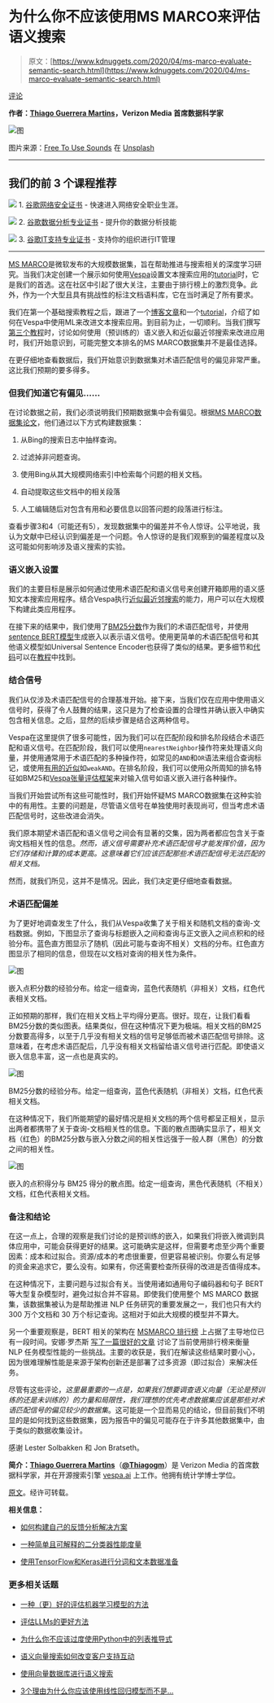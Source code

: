 # 为什么你不应该使用MS MARCO来评估语义搜索

> 原文：[https://www.kdnuggets.com/2020/04/ms-marco-evaluate-semantic-search.html](https://www.kdnuggets.com/2020/04/ms-marco-evaluate-semantic-search.html)

[评论](#comments)

**作者：[Thiago Guerrera Martins](https://www.linkedin.com/in/thiago-g-martins/)，Verizon Media 首席数据科学家**

![图](../Images/3430bb2e788348cd2f8680aebc0e12fc.png)

图片来源：[Free To Use Sounds](https://unsplash.com/@freetousesoundscom?utm_source=unsplash&utm_medium=referral&utm_content=creditCopyText) 在 [Unsplash](https://unsplash.com/s/photos/doing-it-wrong?utm_source=unsplash&utm_medium=referral&utm_content=creditCopyText)

* * *

## 我们的前 3 个课程推荐

![](../Images/0244c01ba9267c002ef39d4907e0b8fb.png) 1\. [谷歌网络安全证书](https://www.kdnuggets.com/google-cybersecurity) - 快速进入网络安全职业生涯。

![](../Images/e225c49c3c91745821c8c0368bf04711.png) 2\. [谷歌数据分析专业证书](https://www.kdnuggets.com/google-data-analytics) - 提升你的数据分析技能

![](../Images/0244c01ba9267c002ef39d4907e0b8fb.png) 3\. [谷歌IT支持专业证书](https://www.kdnuggets.com/google-itsupport) - 支持你的组织进行IT管理

* * *

[MS MARCO](https://microsoft.github.io/msmarco/)是微软发布的大规模数据集，旨在帮助推进与搜索相关的深度学习研究。当我们决定创建一个展示如何使用[Vespa](https://vespa.ai/)设置文本搜索应用的[tutorial](https://docs.vespa.ai/documentation/tutorials/text-search.html)时，它是我们的首选。这在社区中引起了很大关注，主要由于排行榜上的激烈竞争。此外，作为一个大型且具有挑战性的标注文档语料库，它在当时满足了所有要求。

我们在第一个基础搜索教程之后，跟进了一个[博客文章](https://medium.com/vespa/learning-to-rank-with-vespa-9928bbda98bf)和一个[tutorial](https://docs.vespa.ai/documentation/tutorials/text-search-ml.html)，介绍了如何在Vespa中使用ML来改进文本搜索应用。到目前为止，一切顺利。当我们撰写[第三个教程](https://docs.vespa.ai/documentation/tutorials/text-search-semantic.html)时，讨论如何使用（预训练的）语义嵌入和近似最近邻搜索来改进应用时，我们开始意识到，可能完整文本排名的MS MARCO数据集并不是最佳选择。

在更仔细地查看数据后，我们开始意识到数据集对术语匹配信号的偏见非常严重。这比我们预期的要多得多。

### 但我们知道它有偏见……

在讨论数据之前，我们必须说明我们预期数据集中会有偏见。根据[MS MARCO数据集论文](https://arxiv.org/abs/1611.09268)，他们通过以下方式构建数据集：

1.  从Bing的搜索日志中抽样查询。

1.  过滤掉非问题查询。

1.  使用Bing从其大规模网络索引中检索每个问题的相关文档。

1.  自动提取这些文档中的相关段落

1.  人工编辑随后对包含有用和必要信息以回答问题的段落进行标注。

查看步骤3和4（可能还有5），发现数据集中的偏差并不令人惊讶。公平地说，我认为文献中已经认识到偏差是一个问题。令人惊讶的是我们观察到的偏差程度以及这可能如何影响涉及语义搜索的实验。

### 语义嵌入设置

我们的主要目标是展示如何通过使用术语匹配和语义信号来创建开箱即用的语义感知文本搜索应用程序。结合Vespa执行[近似最近邻搜索](https://docs.vespa.ai/documentation/tutorials/text-search-semantic.html#approximate-nearest-neighbor-ann-operator)的能力，用户可以在大规模下构建此类应用程序。

在接下来的结果中，我们使用了[BM25分数](https://docs.vespa.ai/documentation/reference/bm25.html)作为我们的术语匹配信号，并使用[sentence BERT模型](https://github.com/UKPLab/sentence-transformers#getting-started)生成嵌入以表示语义信号。使用更简单的术语匹配信号和其他语义模型如Universal Sentence Encoder也获得了类似的结果。更多细节和[代码](https://github.com/vespa-engine/sample-apps/tree/master/text-search)可以在[教程](https://docs.vespa.ai/documentation/tutorials/text-search-semantic.html)中找到。

### 结合信号

我们从仅涉及术语匹配信号的合理基准开始。接下来，当我们仅在应用中使用语义信号时，获得了令人鼓舞的结果，这只是为了检查设置的合理性并确认嵌入中确实包含相关信息。之后，显然的后续步骤是结合这两种信号。

Vespa在这里提供了很多可能性，因为我们可以在匹配阶段和排名阶段结合术语匹配和语义信号。在匹配阶段，我们可以使用`nearestNeighbor`操作符来处理语义向量，并使用通常用于术语匹配的多种操作符，如常见的`AND`和`OR`语法来组合查询标记，或使用[有用的近似](https://docs.vespa.ai/documentation/using-wand-with-vespa.html)如`weakAND`。在排名阶段，我们可以使用众所周知的排名特征如BM25和[Vespa张量评估框架](https://docs.vespa.ai/documentation/tensor-user-guide.html)来对输入信号如语义嵌入进行各种操作。

当我们开始尝试所有这些可能性时，我们开始怀疑MS MARCO数据集在这种实验中的有用性。主要的问题是，尽管语义信号在单独使用时表现尚可，但当考虑术语匹配信号时，这些改进会消失。

我们原本期望术语匹配和语义信号之间会有显著的交集，因为两者都应包含关于查询文档相关性的信息。*然而，语义信号需要补充术语匹配信号才能发挥价值，因为它们存储和计算的成本更高。这意味着它们应该匹配那些术语匹配信号无法匹配的相关文档。*

然而，就我们所见，这并不是情况。因此，我们决定更仔细地查看数据。

### 术语匹配偏差

为了更好地调查发生了什么，我们从Vespa收集了关于相关和随机文档的查询-文档数据。例如，下图显示了查询与标题嵌入之间和查询与正文嵌入之间点积和的经验分布。蓝色直方图显示了随机（因此可能与查询不相关）文档的分布。红色直方图显示了相同的信息，但现在以文档对查询的相关性为条件。

![图](../Images/86dccc0b2b1c378f18c369947db85d3c.png)

嵌入点积分数的经验分布。给定一组查询，蓝色代表随机（非相关）文档，红色代表相关文档。

正如预期的那样，我们在相关文档上平均得分更高。很好。现在，让我们看看BM25分数的类似图表。结果类似，但在这种情况下更为极端。相关文档的BM25分数要高得多，以至于几乎没有相关文档的信号足够低而被术语匹配信号排除。这意味着，在考虑术语匹配后，几乎没有相关文档留给语义信号进行匹配。即使语义嵌入信息丰富，这一点也是真实的。

![图](../Images/7e70f99335a82ad6b253bb6b1c422d25.png)

BM25分数的经验分布。给定一组查询，蓝色代表随机（非相关）文档，红色代表相关文档。

在这种情况下，我们所能期望的最好情况是相关文档的两个信号都呈正相关，显示出两者都携带了关于查询-文档相关性的信息。下面的散点图确实显示了，相关文档（红色）的BM25分数与嵌入分数之间的相关性远强于一般人群（黑色）的分数之间的相关性。

![图](../Images/a03f3d305c6f5a259f226322443ebfe7.png)

嵌入的点积得分与 BM25 得分的散点图。给定一组查询，黑色代表随机（不相关）文档，红色代表相关文档。

### 备注和结论

在这一点上，合理的观察是我们讨论的是预训练的嵌入，如果我们将嵌入微调到具体应用中，可能会获得更好的结果。这可能确实是这样，但需要考虑至少两个重要因素：成本和过拟合。资源/成本的考虑很重要，但更容易被识别。你要么有足够的资金来追求它，要么没有。如果有，你还需要检查所获得的改进是否值得成本。

在这种情况下，主要问题与过拟合有关。当使用诸如通用句子编码器和句子 BERT 等大型复杂模型时，避免过拟合并不容易。即使我们使用整个 MS MARCO 数据集，该数据集被认为是帮助推进 NLP 任务研究的重要发展之一，我们也只有大约 300 万个文档和 30 万个标记查询。这相对于如此大规模的模型并不算大。

另一个重要观察是，BERT 相关的架构在 [MSMARCO 排行榜](https://microsoft.github.io/msmarco/) 上占据了主导地位已有一段时间。安娜·罗杰斯 [写了一篇很好的文章](https://hackingsemantics.xyz/2019/leaderboards/) 讨论了当前使用排行榜来衡量 NLP 任务模型性能的一些挑战。主要的收获是，我们在解读这些结果时要小心，因为很难理解性能是来源于架构创新还是部署了过多资源（即过拟合）来解决任务。

尽管有这些评论，*这里最重要的一点是，如果我们想要调查语义向量（无论是预训练的还是未训练的）的力量和局限性，我们理想的优先考虑数据集应该是那些对术语匹配信号的偏见较少的数据集*。这可能是一个显而易见的结论，但目前我们不明显的是如何找到这些数据集，因为报告中的偏见可能存在于许多其他数据集中，由于类似的数据收集设计。

感谢 Lester Solbakken 和 Jon Bratseth。

**简介：[Thiago Guerrera Martins](https://www.linkedin.com/in/thiago-g-martins/)**（[**@Thiagogm**](https://twitter.com/thiagogm)）是 Verizon Media 的首席数据科学家，并在开源搜索引擎 [vespa.ai](https://vespa.ai/) 上工作。他拥有统计学博士学位。

[原文](https://towardsdatascience.com/why-you-should-not-use-ms-marco-to-evaluate-semantic-search-20affc993f0b)。经许可转载。

**相关信息：**

+   [如何构建自己的反馈分析解决方案](/2020/03/build-feedback-analysis-solution.html)

+   [一种简单且可解释的二分类器性能度量](/2020/03/interpretable-performance-measure-binary-classifier.html)

+   [使用TensorFlow和Keras进行分词和文本数据准备](/2020/03/tensorflow-keras-tokenization-text-data-prep.html)

### 更多相关话题

+   [一种（更）好的评估机器学习模型的方法](https://www.kdnuggets.com/2022/01/much-better-approach-evaluate-machine-learning-model.html)

+   [评估LLMs的更好方法](https://www.kdnuggets.com/a-better-way-to-evaluate-llms)

+   [为什么你不应该过度使用Python中的列表推导式](https://www.kdnuggets.com/why-you-should-not-overuse-list-comprehensions-in-python)

+   [语义向量搜索如何改变客户支持互动](https://www.kdnuggets.com/how-semantic-vector-search-transforms-customer-support-interactions)

+   [使用向量数据库进行语义搜索](https://www.kdnuggets.com/semantic-search-with-vector-databases)

+   [3个理由为什么你应该使用线性回归模型而不是…](https://www.kdnuggets.com/2021/08/3-reasons-linear-regression-instead-neural-networks.html)
